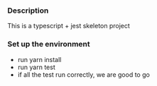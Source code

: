 ### Description
This is a typescript + jest skeleton project 

### Set up the environment
- run yarn install
- run yarn test
- if all the test run correctly, we are good to go